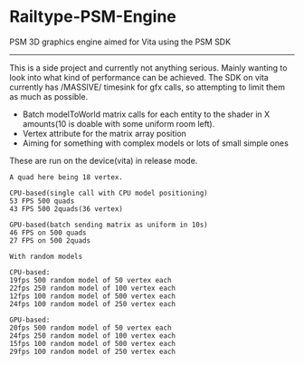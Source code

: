 Railtype-PSM-Engine
===================

PSM 3D graphics engine aimed for Vita using the PSM SDK

-------------------

This is a side project and currently not anything serious. Mainly wanting to look into what kind of performance can be achieved. The SDK on vita currently has /MASSIVE/ timesink for gfx calls, so attempting to limit them as much as possible.


* Batch modelToWorld matrix calls for each entity to the shader in X amounts(10 is doable with some uniform room left).
* Vertex attribute for the matrix array position
* Aiming for something with complex models or lots of small simple ones

These are run on the device(vita) in release mode.
~~~~~~~~~~~~
A quad here being 18 vertex.

CPU-based(single call with CPU model positioning)
53 FPS 500 quads 
43 FPS 500 2quads(36 vertex)

GPU-based(batch sending matrix as uniform in 10s)
46 FPS on 500 quads 
27 FPS on 500 2quads

With random models

CPU-based:
19fps 500 random model of 50 vertex each
22fps 250 random model of 100 vertex each
12fps 100 random model of 500 vertex each
24fps 100 random model of 250 vertex each

GPU-based:
20fps 500 random model of 50 vertex each
24fps 250 random model of 100 vertex each
15fps 100 random model of 500 vertex each
29fps 100 random model of 250 vertex each